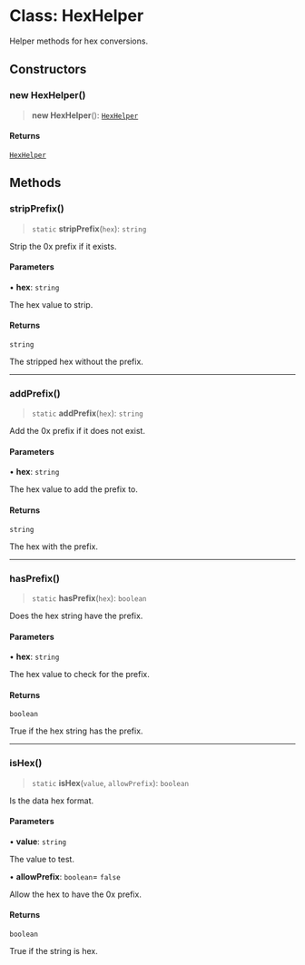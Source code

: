 # Class: HexHelper

Helper methods for hex conversions.

## Constructors

### new HexHelper()

> **new HexHelper**(): [`HexHelper`](HexHelper.md)

#### Returns

[`HexHelper`](HexHelper.md)

## Methods

### stripPrefix()

> `static` **stripPrefix**(`hex`): `string`

Strip the 0x prefix if it exists.

#### Parameters

• **hex**: `string`

The hex value to strip.

#### Returns

`string`

The stripped hex without the prefix.

***

### addPrefix()

> `static` **addPrefix**(`hex`): `string`

Add the 0x prefix if it does not exist.

#### Parameters

• **hex**: `string`

The hex value to add the prefix to.

#### Returns

`string`

The hex with the prefix.

***

### hasPrefix()

> `static` **hasPrefix**(`hex`): `boolean`

Does the hex string have the prefix.

#### Parameters

• **hex**: `string`

The hex value to check for the prefix.

#### Returns

`boolean`

True if the hex string has the prefix.

***

### isHex()

> `static` **isHex**(`value`, `allowPrefix`): `boolean`

Is the data hex format.

#### Parameters

• **value**: `string`

The value to test.

• **allowPrefix**: `boolean`= `false`

Allow the hex to have the 0x prefix.

#### Returns

`boolean`

True if the string is hex.
